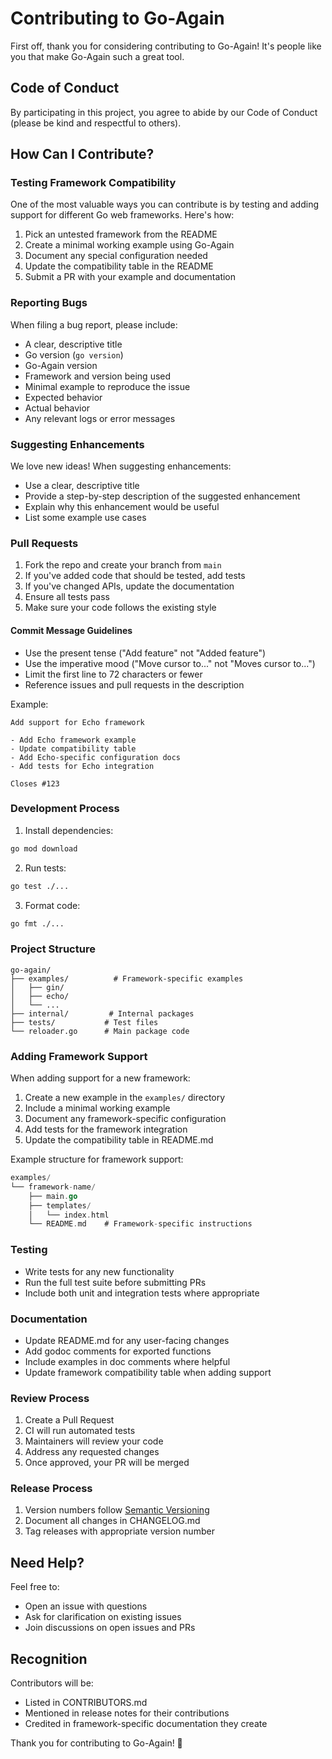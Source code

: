 # Contributing to Go-Again

First off, thank you for considering contributing to Go-Again! It's people like you that make Go-Again such a great tool.

## Code of Conduct

By participating in this project, you agree to abide by our Code of Conduct (please be kind and respectful to others).

## How Can I Contribute?

### Testing Framework Compatibility

One of the most valuable ways you can contribute is by testing and adding support for different Go web frameworks. Here's how:

1. Pick an untested framework from the README
2. Create a minimal working example using Go-Again
3. Document any special configuration needed
4. Update the compatibility table in the README
5. Submit a PR with your example and documentation

### Reporting Bugs

When filing a bug report, please include:

- A clear, descriptive title
- Go version (`go version`)
- Go-Again version
- Framework and version being used
- Minimal example to reproduce the issue
- Expected behavior
- Actual behavior
- Any relevant logs or error messages

### Suggesting Enhancements

We love new ideas! When suggesting enhancements:

- Use a clear, descriptive title
- Provide a step-by-step description of the suggested enhancement
- Explain why this enhancement would be useful
- List some example use cases

### Pull Requests

1. Fork the repo and create your branch from `main`
2. If you've added code that should be tested, add tests
3. If you've changed APIs, update the documentation
4. Ensure all tests pass
5. Make sure your code follows the existing style

#### Commit Message Guidelines

- Use the present tense ("Add feature" not "Added feature")
- Use the imperative mood ("Move cursor to..." not "Moves cursor to...")
- Limit the first line to 72 characters or fewer
- Reference issues and pull requests in the description

Example:
```
Add support for Echo framework

- Add Echo framework example
- Update compatibility table
- Add Echo-specific configuration docs
- Add tests for Echo integration

Closes #123
```

### Development Process

1. Install dependencies:
```bash
go mod download
```

2. Run tests:
```bash
go test ./...
```

3. Format code:
```bash
go fmt ./...
```

### Project Structure

```
go-again/
├── examples/          # Framework-specific examples
│   ├── gin/
│   ├── echo/
│   └── ...
├── internal/         # Internal packages
├── tests/           # Test files
└── reloader.go      # Main package code
```

### Adding Framework Support

When adding support for a new framework:

1. Create a new example in the `examples/` directory
2. Include a minimal working example
3. Document any framework-specific configuration
4. Add tests for the framework integration
5. Update the compatibility table in README.md

Example structure for framework support:
```go
examples/
└── framework-name/
    ├── main.go
    ├── templates/
    │   └── index.html
    └── README.md    # Framework-specific instructions
```

### Testing

- Write tests for any new functionality
- Run the full test suite before submitting PRs
- Include both unit and integration tests where appropriate

### Documentation

- Update README.md for any user-facing changes
- Add godoc comments for exported functions
- Include examples in doc comments where helpful
- Update framework compatibility table when adding support

### Review Process

1. Create a Pull Request
2. CI will run automated tests
3. Maintainers will review your code
4. Address any requested changes
5. Once approved, your PR will be merged

### Release Process

1. Version numbers follow [Semantic Versioning](https://semver.org/)
2. Document all changes in CHANGELOG.md
3. Tag releases with appropriate version number

## Need Help?

Feel free to:
- Open an issue with questions
- Ask for clarification on existing issues
- Join discussions on open issues and PRs

## Recognition

Contributors will be:
- Listed in CONTRIBUTORS.md
- Mentioned in release notes for their contributions
- Credited in framework-specific documentation they create

Thank you for contributing to Go-Again! 🎉
